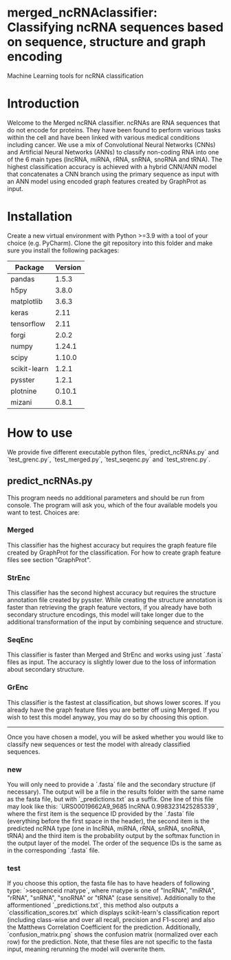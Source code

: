 # merged_ncRNAclassifier: Classifying ncRNA sequences based on sequence, structure and graph encoding
Machine Learning tools for ncRNA classification 

# Introduction

Welcome to the Merged ncRNA classifier. ncRNAs are RNA sequences that do not encode for proteins.
They have been found to perform various tasks within the cell and have been linked with various medical conditions
including cancer. We use a mix of Convolutional Neural Networks (CNNs) and Artificial Neural Networks (ANNs) to classify
non-coding RNA into one of the 6 main types (lncRNA, miRNA, rRNA, snRNA, snoRNA and tRNA). The highest 
classification accuracy is achieved with a hybrid CNN/ANN model that concatenates a CNN branch using the primary
sequence as input with an ANN model using encoded graph features created by GraphProt as input.

# Installation

Create a new virtual environment with Python >=3.9 with a tool of your choice (e.g. PyCharm). Clone the git repository into this folder and make sure you install the following packages:

|Package|Version|
|---|---|
|pandas   |1.5.3   |
|h5py   |3.8.0   |
|matplotlib   |3.6.3   |
|keras   |2.11   |
|tensorflow   |2.11   |
|forgi   |2.0.2   |
|numpy   |1.24.1   |
|scipy   |1.10.0   |
|scikit-learn   |1.2.1   |
|pysster   |1.2.1   |
|plotnine   |0.10.1   |
|mizani   |0.8.1   |

# How to use

We provide five different executable python files, ´predict_ncRNAs.py´ and ´test_grenc.py´, ´test_merged.py´, ´test_seqenc.py´ and ´test_strenc.py´. 

## predict_ncRNAs.py
This program needs no additional parameters and should be run from console. The program will ask you, which of the four available models you want to test. Choices are:
### Merged
This classifier has the highest accuracy but requires the graph feature file created by GraphProt for the classification. For how to create graph feature files see section "GraphProt".
### StrEnc
This classifier has the second highest accuracy but requires the structure annotation file created by pysster. While creating the structure annotation is faster than retrieving the graph feature vectors, if you already have both secondary structure encodings, this model will take longer due to the additional transformation of the input by combining sequence and structure. 
### SeqEnc
This classifier is faster than Merged and StrEnc and works using just ´.fasta´ files as input. The accuracy is slightly lower due to the loss of information about secondary structure. 
### GrEnc
This classifier is the fastest at classification, but shows lower scores. If you already have the graph feature files you are better off using Merged. If you wish to test this model anyway, you may do so by choosing this option.

---

Once you have chosen a model, you will be asked whether you would like to classify new sequences or test the model with already classified sequences. 
### new
You will only need to provide a ´.fasta´ file and the secondary structure (if necessary). The output will be a file in the results folder with the same name as the fasta file, but with ´_predictions.txt´ as a suffix. One line of this file may look like this: ´URS00019662A9_9685	lncRNA	0.9983231425285339´, where the first item is the sequence ID provided by the ´.fasta´ file (everything before the first space in the header), the second item is the predicted ncRNA type (one in lncRNA, miRNA, rRNA, snRNA, snoRNA, tRNA) and the third item is the probability output by the softmax function in the output layer of the model. The order of the sequence IDs is the same as in the corresponding ´.fasta´ file.

### test
If you choose this option, the fasta file has to have headers of following type: ´>sequenceid rnatype´, where rnatype is one of "lncRNA", "miRNA", "rRNA", "snRNA", "snoRNA" or "tRNA" (case sensitive). Additionally to the afformentioned ´_predictions.txt´, this method also outputs a ´classification_scores.txt´ which displays scikit-learn's classification report (including class-wise and over all recall, precision and F1-score) and also the Matthews Correlation Coefficient for the prediction. Additionally, ´confusion_matrix.png´ shows the confusion matrix (normalized over each row) for the prediction. Note, that these files are not specific to the fasta input, meaning rerunning the model will overwrite them. 
